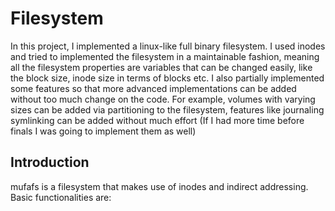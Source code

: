 # Filesystem
In this project, I implemented a linux-like full binary filesystem. I used inodes and tried to implemented the filesystem in a maintainable fashion, meaning all the filesystem properties are variables that can be changed easily, like the block size, inode size in terms of blocks etc. I also partially implemented some features so that more advanced implementations can be added without too much change on the code. For example, volumes with varying sizes can be added via partitioning to the filesystem, features like journaling symlinking can be added without much effort (If I had more time before finals I was going to implement them as well)

## Introduction
mufafs is a filesystem that makes use of inodes and indirect addressing. Basic functionalities are: 